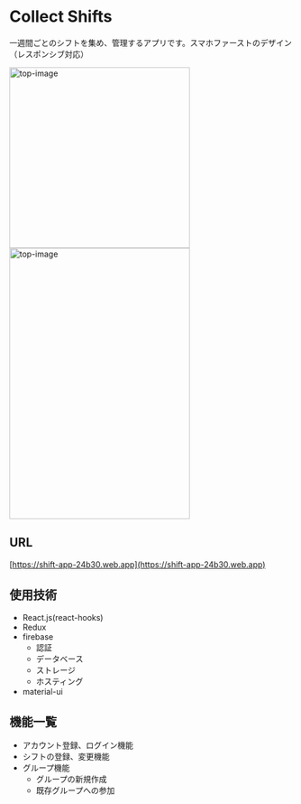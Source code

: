 # Collect Shifts
一週間ごとのシフトを集め、管理するアプリです。スマホファーストのデザイン（レスポンシブ対応）

<img src="https://user-images.githubusercontent.com/68856311/102765211-a4f0ef80-43bf-11eb-8b50-c5b1a203c0e5.jpg" alt="top-image" width="320px">    <img src="https://user-images.githubusercontent.com/68856311/102765226-aae6d080-43bf-11eb-9758-652c06f211e2.jpg" alt="top-image" width="320px" height="480px">

## URL
[https://shift-app-24b30.web.app](https://shift-app-24b30.web.app)

## 使用技術
- React.js(react-hooks)
- Redux
- firebase
  - 認証
  - データベース
  - ストレージ
  - ホスティング
- material-ui

## 機能一覧
- アカウント登録、ログイン機能
- シフトの登録、変更機能
- グループ機能
  - グループの新規作成
  - 既存グループへの参加
